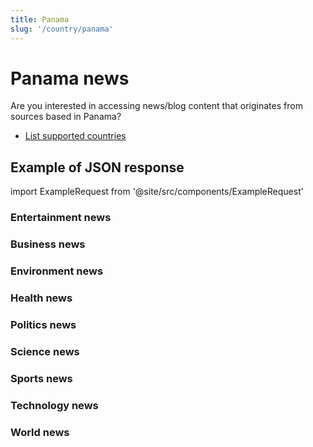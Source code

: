 ```yaml
---
title: Panama
slug: '/country/panama'
---
```


# Panama news

Are you interested in accessing news/blog content that originates from sources based in Panama?

- [List supported countries](/articles/countries)

## Example of JSON response

import ExampleRequest from '@site/src/components/ExampleRequest'

### Entertainment news
<ExampleRequest url="https://apitube.io/v1/news/articles?limit=2&category=news/Arts_and_Entertainment&country=pa"></ExampleRequest>

### Business news
<ExampleRequest url="https://apitube.io/v1/news/articles?limit=2&category=news/Business&country=pa"></ExampleRequest>

### Environment news
<ExampleRequest url="https://apitube.io/v1/news/articles?limit=2&category=news/Environment&country=pa"></ExampleRequest>

### Health news
<ExampleRequest url="https://apitube.io/v1/news/articles?limit=2&category=news/Health&country=pa"></ExampleRequest>

### Politics news
<ExampleRequest url="https://apitube.io/v1/news/articles?limit=2&category=news/Politics&country=pa"></ExampleRequest>

### Science news
<ExampleRequest url="https://apitube.io/v1/news/articles?limit=2&category=news/Science&country=pa"></ExampleRequest>

### Sports news
<ExampleRequest url="https://apitube.io/v1/news/articles?limit=2&category=news/Sports&country=pa"></ExampleRequest>

### Technology news
<ExampleRequest url="https://apitube.io/v1/news/articles?limit=2&category=news/Technology&country=pa"></ExampleRequest>

### World news
<ExampleRequest url="https://apitube.io/v1/news/articles?limit=2&category=news/World&country=pa"></ExampleRequest>
